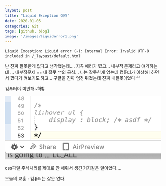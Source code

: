 ```yaml
---
layout: post
title: "Liquid Exception 에러"
date: 2020-01-05
categories: Git
tags: [github, blog]
image: '/images/liquiderror1.png'
---
```



```
Liquid Exception: Liquid error (~): Internal Error: Invalid UTF-8 included in /_layoust/default.html
```



난 진짜 잘못한게 없다고 생각했는데.... 자꾸 에러가 떴고... 내부적 문제라고 얘기하는데 ... 내부적문제 == 내 잘못 ^^의 공식... 나는 잘못한게 없는데 컴퓨터가 이상해! 하면서 껐다가 켜보기도 하고... 구글을 진짜 엄청 뒤졌는데 진짜 내잘못이었다 ^^ 

컴푸터야 미안해~하핳



![liquiderror2](../../images/liquiderror2.png)

css파일 주석처리를 제대로 안 해줘서 생긴 거지같은 일이었다.... 



오늘의 교훈 : 컴퓨터는 잘못 없다.